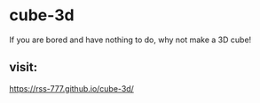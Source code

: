 # cube-3d
If you are bored and have nothing to do, why not make a 3D cube!
## visit:
https://rss-777.github.io/cube-3d/

